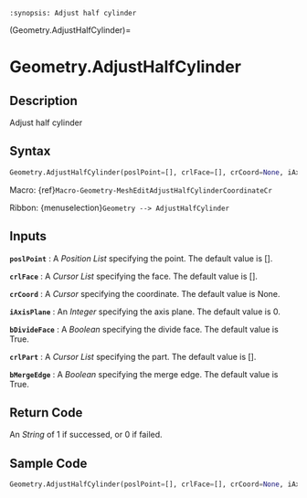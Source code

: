 ```{module} Geometry.AdjustHalfCylinder()
:synopsis: Adjust half cylinder
```

(Geometry.AdjustHalfCylinder)=

# Geometry.AdjustHalfCylinder

## Description

Adjust half cylinder

## Syntax

```python
Geometry.AdjustHalfCylinder(poslPoint=[], crlFace=[], crCoord=None, iAxisPlane=0, bDivideFace=True, crlPart=[], bMergeEdge=True)
```

Macro: {ref}`Macro-Geometry-MeshEditAdjustHalfCylinderCoordinateCr`

Ribbon: {menuselection}`Geometry --> AdjustHalfCylinder`

## Inputs

**`poslPoint`**
: A _Position List_ specifying the point. The default value is [].

**`crlFace`**
: A _Cursor List_ specifying the face. The default value is [].

**`crCoord`**
: A _Cursor_ specifying the coordinate. The default value is None.

**`iAxisPlane`**
: An _Integer_ specifying the axis plane. The default value is 0.

**`bDivideFace`**
: A _Boolean_ specifying the divide face. The default value is True.

**`crlPart`**
: A _Cursor List_ specifying the part. The default value is [].

**`bMergeEdge`**
: A _Boolean_ specifying the merge edge. The default value is True.

## Return Code

An _String_ of 1 if successed, or 0 if failed.

## Sample Code

```python
Geometry.AdjustHalfCylinder(poslPoint=[], crlFace=[], crCoord=None, iAxisPlane=0, bDivideFace=True, crlPart=[], bMergeEdge=True)
```
